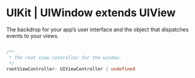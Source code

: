 # UIKit | UIWindow extends UIView

The backdrop for your app’s user interface and the object that dispatches events to your views.

```typescript

/** 
 * The root view controller for the window.
 */
rootViewController: UIViewController | undefined

```